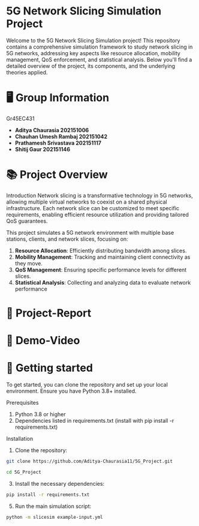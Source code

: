 # 5G Network Slicing Simulation Project
Welcome to the 5G Network Slicing Simulation project! This repository contains a comprehensive simulation framework to study network slicing in 5G networks, addressing key aspects like resource allocation, mobility management, QoS enforcement, and statistical analysis. Below you'll find a detailed overview of the project, its components, and the underlying theories applied.


# 🖥️ Group Information
Gr45EC431
- **Aditya Chaurasia 202151006**
- **Chauhan Umesh Rambaj 202151042**
- **Prathamesh Srivastava  202151117**
- **Shitij Gaur 202151146**


# 📚 Project Overview
Introduction
Network slicing is a transformative technology in 5G networks, allowing multiple virtual networks to coexist on a shared physical infrastructure. Each network slice can be customized to meet specific requirements, enabling efficient resource utilization and providing tailored QoS guarantees. 

This project simulates a 5G network environment with multiple base stations, clients, and network slices, focusing on:
1. **Resource Allocation**: Efficiently distributing bandwidth among slices.
2. **Mobility Management**: Tracking and maintaining client connectivity as they move.
3. **QoS Management**: Ensuring specific performance levels for different slices.
4. **Statistical Analysis**: Collecting and analyzing data to evaluate network performance

# 📑 Project-Report

# 🎥 Demo-Video

# 🚀 Getting started
To get started, you can clone the repository and set up your local environment. Ensure you have Python 3.8+ installed.

Prerequisites
1. Python 3.8 or higher
2. Dependencies listed in requirements.txt (install with pip install -r requirements.txt)

Installation
1. Clone the repository:
 ```bash
git clone https://github.com/Aditya-Chaurasia11/5G_Project.git
```
```bash
cd 5G_Project
```
3. Install the necessary dependencies:
```bash
pip install -r requirements.txt
```
5. Run the main simulation script:
```bash
python -m slicesim example-input.yml
```
